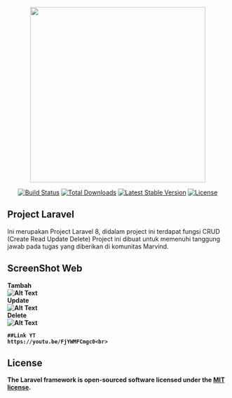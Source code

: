 <p align="center"><a href="https://laravel.com" target="_blank"><img src="https://raw.githubusercontent.com/laravel/art/master/logo-lockup/5%20SVG/2%20CMYK/1%20Full%20Color/laravel-logolockup-cmyk-red.svg" width="400"></a></p>

<p align="center">
<a href="https://travis-ci.org/laravel/framework"><img src="https://travis-ci.org/laravel/framework.svg" alt="Build Status"></a>
<a href="https://packagist.org/packages/laravel/framework"><img src="https://img.shields.io/packagist/dt/laravel/framework" alt="Total Downloads"></a>
<a href="https://packagist.org/packages/laravel/framework"><img src="https://img.shields.io/packagist/v/laravel/framework" alt="Latest Stable Version"></a>
<a href="https://packagist.org/packages/laravel/framework"><img src="https://img.shields.io/packagist/l/laravel/framework" alt="License"></a>
</p>

## Project Laravel

Ini merupakan Project Laravel 8, didalam project ini terdapat fungsi CRUD (Create Read Update Delete)
Project ini dibuat untuk memenuhi tanggung jawab pada tugas yang diberikan di komunitas Marvind.

## ScreenShot Web<br>
<b>Tambah<b><br>
![Alt Text](https://media.giphy.com/media/utBt9qnOsrKjudpdui/giphy.gif)<br>
<b>Update</b><br>
![Alt Text](https://media.giphy.com/media/QV9qEOChbtzargBG3j/giphy.gif)<br>
 <b>Delete</b><br>
![Alt Text](https://media.giphy.com/media/SrGwRMWzcHEZX4xW8V/giphy.gif)<br>    
    
    ##Link YT
    https://youtu.be/FjYWMFCmgc0<br>   




## License

The Laravel framework is open-sourced software licensed under the [MIT license](https://opensource.org/licenses/MIT).
